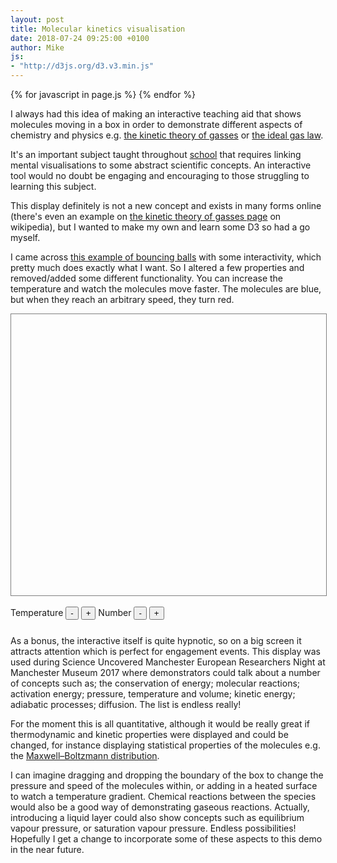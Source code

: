 ```yaml
---
layout: post
title: Molecular kinetics visualisation
date: 2018-07-24 09:25:00 +0100
author: Mike
js:
- "http://d3js.org/d3.v3.min.js"
---
```


{% for javascript in page.js %}
    <script src="{{ javascript }}"></script>
{% endfor %}

I always had this idea of making an interactive teaching aid that shows molecules moving in a box in order to demonstrate different aspects of chemistry and physics e.g. [the kinetic theory of gasses][ktog] or [the ideal gas law][igl]. 

It's an important subject taught throughout [school][school] that requires linking mental visualisations to some abstract scientific concepts. An interactive tool would no doubt be engaging and encouraging to those struggling to learning this subject.

This display definitely is not a new concept and exists in many forms online (there's even an example on [the kinetic theory of gasses page][ktog] on wikipedia), but I wanted to make my own and learn some D3 so had a go myself.

I came across [this example of bouncing balls][atul] with some interactivity, which pretty much does exactly what I want. So I altered a few properties and removed/added some different functionality. You can increase the temperature and watch the molecules move faster. The molecules are blue, but when they reach an arbitrary speed, they turn red. 

<div id="mainDiv" style="width:inherit; height:450px">
    <div id="drawArea" style="width:100%; height:100%; border:1px solid gray">
    </div>
    <br>
      <div id="menuTop">
      Temperature
        <button type="button" onclick="OnSpeedChange('-')" value="-">-</button> 
        <button type="button" onclick="OnSpeedChange('+')" value="+">+</button>
      Number
      <button type="button" onclick="OnNumberOfBallsChanged('-')" value="-">-</button>
      <button type="button" onclick="OnNumberOfBallsChanged('+')" value="+">+</button>
      </div>
    </div>
<script src="{{ base.url | prepend: site.url }}/assets/molecule-kinetics/mv.js"></script>
<br><br><br>

As a bonus, the interactive itself is quite hypnotic, so on a big screen it attracts attention which is perfect for engagement events. This display was used during Science Uncovered Manchester European Researchers Night at Manchester Museum 2017 where demonstrators could talk about a number of concepts such as; the conservation of energy; molecular reactions; activation energy; pressure, temperature and volume; kinetic energy; adiabatic processes; diffusion. The list is endless really!

For the moment this is all quantitative, although it would be really great if  thermodynamic and kinetic properties were displayed and could be changed, for instance displaying statistical properties of the molecules e.g. the [Maxwell–Boltzmann distribution][mbd].

I can imagine dragging and dropping the boundary of the box to change the pressure and speed of the molecules within, or adding in a heated surface to watch a temperature gradient. Chemical reactions between the species would also be a good way of demonstrating gaseous reactions. Actually, introducing a liquid layer could also show concepts such as equilibrium vapour pressure, or saturation vapour pressure. Endless possibilities! Hopefully I get a change to incorporate some of these aspects to this demo in the near future. 

[igl]: https://en.wikipedia.org/wiki/Ideal_gas_law
[school]: http://www.bbc.co.uk/schools/gcsebitesize/science/aqa/heatingandcooling/heatingrev2.shtml
[ktog]: https://en.wikipedia.org/wiki/Kinetic_theory_of_gases
[atul]: http://bl.ocks.org/atul-github/0019158da5d2f8499f7f
[mbd]: https://en.wikipedia.org/wiki/Maxwell%E2%80%93Boltzmann_distribution